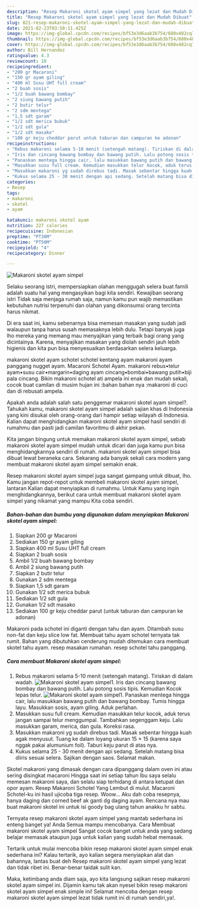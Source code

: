 ```yaml
---
description: "Resep Makaroni skotel ayam simpel yang lezat dan Mudah Dibuat"
title: "Resep Makaroni skotel ayam simpel yang lezat dan Mudah Dibuat"
slug: 821-resep-makaroni-skotel-ayam-simpel-yang-lezat-dan-mudah-dibuat
date: 2021-02-23T03:50:11.425Z
image: https://img-global.cpcdn.com/recipes/bf53e3d6aab3b754/680x482cq70/makaroni-skotel-ayam-simpel-foto-resep-utama.jpg
thumbnail: https://img-global.cpcdn.com/recipes/bf53e3d6aab3b754/680x482cq70/makaroni-skotel-ayam-simpel-foto-resep-utama.jpg
cover: https://img-global.cpcdn.com/recipes/bf53e3d6aab3b754/680x482cq70/makaroni-skotel-ayam-simpel-foto-resep-utama.jpg
author: Bill Hernandez
ratingvalue: 4.3
reviewcount: 10
recipeingredient:
- "200 gr Macaroni"
- "150 gr ayam giling"
- "400 ml Susu UHT full cream"
- "2 buah sosis"
- "1/2 buah bawang bombay"
- "2 siung bawang putih"
- "2 butir telur"
- "2 sdm mentega"
- "1,5 sdt garam"
- "1/2 sdt merica bubuk"
- "1/2 sdt gula"
- "1/2 sdt masako"
- "100 gr keju cheddar parut untuk taburan dan campuran ke adonan"
recipeinstructions:
- "Rebus makaroni selama 5-10 menit (setengah matang). Tiriskan di dalam wadah."
- "Iris dan cincang bawang bombay dan bawang putih. Lalu potong sosis tipis. Kemudian Kocok lepas telur."
- "Panaskan mentega hingga cair, lalu masukkan bawang putih dan bawang bombay. Tumis hingga layu. Masukkan sosis, ayam giling. Aduk perlahan."
- "Masukkan susu full cream. Kemudian masukkan telur kocok, aduk terus jangan sampai telur menggumpal. Tambahkan segenggam keju. Lalu masukkan garam, merica, dan gula. Koreksi rasa."
- "Masukkan makaroni yg sudah direbus tadi. Masak sebentar hingga kuah agak menyusut. Tuang ke dalam loyang ukuran 15 × 15 (karena saya nggak pakai alumunium foil). Taburi keju parut di atas nya."
- "Kukus selama 25 - 30 menit dengan api sedang. Setelah matang bisa diiris sesuai selera. Sajikan dengan saos. Selamat makan."
categories:
- Resep
tags:
- makaroni
- skotel
- ayam

katakunci: makaroni skotel ayam 
nutrition: 227 calories
recipecuisine: Indonesian
preptime: "PT30M"
cooktime: "PT50M"
recipeyield: "4"
recipecategory: Dinner

---
```



![Makaroni skotel ayam simpel](https://img-global.cpcdn.com/recipes/bf53e3d6aab3b754/680x482cq70/makaroni-skotel-ayam-simpel-foto-resep-utama.jpg)

Selaku seorang istri, mempersiapkan olahan menggugah selera buat famili adalah suatu hal yang mengasyikan bagi kita sendiri. Kewajiban seorang istri Tidak saja menjaga rumah saja, namun kamu pun wajib memastikan kebutuhan nutrisi terpenuhi dan olahan yang dikonsumsi orang tercinta harus nikmat.

Di era  saat ini, kamu sebenarnya bisa memesan masakan yang sudah jadi walaupun tanpa harus susah memasaknya lebih dulu. Tetapi banyak juga lho mereka yang memang mau menyajikan yang terbaik bagi orang yang dicintainya. Karena, menyajikan masakan yang diolah sendiri jauh lebih higienis dan kita pun bisa menyesuaikan berdasarkan selera keluarga. 

makaroni skotel ayam schotel schotel kentang ayam makaroni ayam panggang nugget ayam. Macaroni Schotel Ayam. makaroni rebus•telur ayam•susu cair•margarin•daging ayam cincang•bombai•bawang putih•biji pala cincang. Bikin makaroni schotel ati ampela ini enak dan mudah sekali, cocok buat camilan di musim hujan ini :bahan bahan nya :makaroni di cuci dan di rebusati ampela.

Apakah anda adalah salah satu penggemar makaroni skotel ayam simpel?. Tahukah kamu, makaroni skotel ayam simpel adalah sajian khas di Indonesia yang kini disukai oleh orang-orang dari hampir setiap wilayah di Indonesia. Kalian dapat menghidangkan makaroni skotel ayam simpel hasil sendiri di rumahmu dan pasti jadi camilan favoritmu di akhir pekan.

Kita jangan bingung untuk memakan makaroni skotel ayam simpel, sebab makaroni skotel ayam simpel mudah untuk dicari dan juga kamu pun bisa menghidangkannya sendiri di rumah. makaroni skotel ayam simpel bisa dibuat lewat beraneka cara. Sekarang ada banyak sekali cara modern yang membuat makaroni skotel ayam simpel semakin enak.

Resep makaroni skotel ayam simpel juga sangat gampang untuk dibuat, lho. Kamu jangan repot-repot untuk membeli makaroni skotel ayam simpel, lantaran Kalian dapat menyiapkan di rumahmu. Untuk Kamu yang ingin menghidangkannya, berikut cara untuk membuat makaroni skotel ayam simpel yang nikamat yang mampu Kita coba sendiri.

<!--inarticleads1-->

##### Bahan-bahan dan bumbu yang digunakan dalam menyiapkan Makaroni skotel ayam simpel:

1. Siapkan 200 gr Macaroni
1. Sediakan 150 gr ayam giling
1. Siapkan 400 ml Susu UHT full cream
1. Siapkan 2 buah sosis
1. Ambil 1/2 buah bawang bombay
1. Ambil 2 siung bawang putih
1. Siapkan 2 butir telur
1. Gunakan 2 sdm mentega
1. Siapkan 1,5 sdt garam
1. Gunakan 1/2 sdt merica bubuk
1. Sediakan 1/2 sdt gula
1. Gunakan 1/2 sdt masako
1. Sediakan 100 gr keju cheddar parut (untuk taburan dan campuran ke adonan)


Makaroni pada schotel ini diganti dengan tahu dan ayam. Ditambah susu non-fat dan keju slice low fat. Membuat tahu ayam schotel ternyata tak rumit. Bahan yang dibutuhkan cenderung mudah ditemukan cara membuat skotel tahu ayam. resep masakan rumahan. resep schotel tahu panggang. 

<!--inarticleads2-->

##### Cara membuat Makaroni skotel ayam simpel:

1. Rebus makaroni selama 5-10 menit (setengah matang). Tiriskan di dalam wadah.
<img src="https://img-global.cpcdn.com/steps/4ee02d3a2ab8bcc8/160x128cq70/makaroni-skotel-ayam-simpel-langkah-memasak-1-foto.jpg" alt="Makaroni skotel ayam simpel">1. Iris dan cincang bawang bombay dan bawang putih. Lalu potong sosis tipis. Kemudian Kocok lepas telur.
<img src="https://img-global.cpcdn.com/steps/ce4fa69611b39c33/160x128cq70/makaroni-skotel-ayam-simpel-langkah-memasak-2-foto.jpg" alt="Makaroni skotel ayam simpel">1. Panaskan mentega hingga cair, lalu masukkan bawang putih dan bawang bombay. Tumis hingga layu. Masukkan sosis, ayam giling. Aduk perlahan.
1. Masukkan susu full cream. Kemudian masukkan telur kocok, aduk terus jangan sampai telur menggumpal. Tambahkan segenggam keju. Lalu masukkan garam, merica, dan gula. Koreksi rasa.
1. Masukkan makaroni yg sudah direbus tadi. Masak sebentar hingga kuah agak menyusut. Tuang ke dalam loyang ukuran 15 × 15 (karena saya nggak pakai alumunium foil). Taburi keju parut di atas nya.
1. Kukus selama 25 - 30 menit dengan api sedang. Setelah matang bisa diiris sesuai selera. Sajikan dengan saos. Selamat makan.


Skotel makaroni yang dimasak dengan cara dipanggang dalam oven ini atau sering disingkat macaroni Hingga saat ini setiap tahun Ibu saya selalu memesan makaroni saya, dan selalu siap terhidang di antara ketupat dan opor ayam. Resep Makaroni Schotel Yang Lembut di mulut. Macaroni Schotel-ku ini hasil ujicoba tiga resep. Woow… Aku dah coba resepnya, hanya daging dan corned beef ak ganti dg daging ayam. Rencana nya mau buat makaroni skotel ini untuk isi goody bag ulang tahun anakku hr sabtu. 

Ternyata resep makaroni skotel ayam simpel yang mantab sederhana ini enteng banget ya! Anda Semua mampu mencobanya. Cara Membuat makaroni skotel ayam simpel Sangat cocok banget untuk anda yang sedang belajar memasak ataupun juga untuk kalian yang sudah hebat memasak.

Tertarik untuk mulai mencoba bikin resep makaroni skotel ayam simpel enak sederhana ini? Kalau tertarik, ayo kalian segera menyiapkan alat dan bahannya, lantas buat deh Resep makaroni skotel ayam simpel yang lezat dan tidak ribet ini. Benar-benar taidak sulit kan. 

Maka, ketimbang anda diam saja, ayo kita langsung sajikan resep makaroni skotel ayam simpel ini. Dijamin kamu tak akan nyesel bikin resep makaroni skotel ayam simpel enak simple ini! Selamat mencoba dengan resep makaroni skotel ayam simpel lezat tidak rumit ini di rumah sendiri,ya!.

